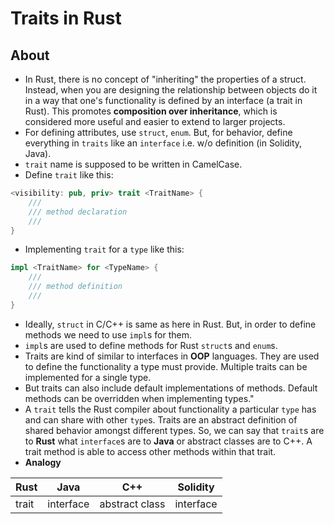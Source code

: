 # Traits in Rust

## About
* In Rust, there is no concept of "inheriting" the properties of a struct. Instead, when you are designing the relationship between objects do it in a way that one's functionality is defined by an interface (a trait in Rust). This promotes __composition over inheritance__, which is considered more useful and easier to extend to larger projects.
* For defining attributes, use `struct`, `enum`. But, for behavior, define everything in `traits` like an `interface` i.e. w/o definition (in Solidity, Java).
* `trait` name is supposed to be written in CamelCase.
* Define `trait` like this:
```rs
<visibility: pub, priv> trait <TraitName> {
    ///
    /// method declaration
    /// 
}
```
* Implementing `trait` for a `type` like this:
```rs
impl <TraitName> for <TypeName> {
    ///
    /// method definition
    /// 
}
```
* Ideally, `struct` in C/C++ is same as here in Rust. But, in order to define methods we need to use `impl`s for them.
* `impl`s are used to define methods for Rust `struct`s and `enum`s.
* Traits are kind of similar to interfaces in __OOP__ languages. They are used to define the functionality a type must provide. Multiple traits can be implemented for a single type.
* But traits can also include default implementations of methods. Default methods can be overridden when implementing types."
* A `trait` tells the Rust compiler about functionality a particular `type` has and can share with other `type`s. Traits are an abstract definition of shared behavior amongst different types. So, we can say that `trait`s are to __Rust__ what `interface`s are to __Java__ or abstract classes are to C++. A trait method is able to access other methods within that trait.
* __Analogy__

| Rust | Java | C++ | Solidity |
|--|--|--|---|
| trait | interface | abstract class | interface |


